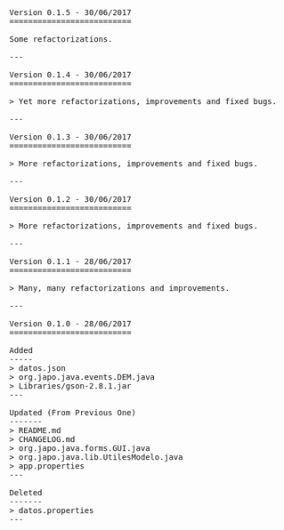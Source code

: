 <pre>

Version 0.1.5 - 30/06/2017
==========================

Some refactorizations.

---

Version 0.1.4 - 30/06/2017
==========================

> Yet more refactorizations, improvements and fixed bugs.

---

Version 0.1.3 - 30/06/2017
==========================

> More refactorizations, improvements and fixed bugs.

---

Version 0.1.2 - 30/06/2017
==========================

> More refactorizations, improvements and fixed bugs.

---

Version 0.1.1 - 28/06/2017
==========================

> Many, many refactorizations and improvements.

---

Version 0.1.0 - 28/06/2017
==========================

Added
-----
> datos.json
> org.japo.java.events.DEM.java
> Libraries/gson-2.8.1.jar
---

Updated (From Previous One)
-------
> README.md
> CHANGELOG.md
> org.japo.java.forms.GUI.java
> org.japo.java.lib.UtilesModelo.java
> app.properties
---

Deleted
-------
> datos.properties
---

</pre>
